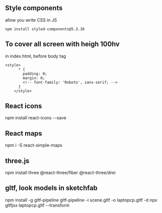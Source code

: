## Style components
allow you write CSS in JS

``` npm install styled-components@5.3.10 ```

## To cover all screen with heigh 100hv
in index.html, before body tag

```
<style>
      * {
        padding: 0;
        margin: 0;
        <!-- font-family: 'Roboto', sans-serif; -->
      }
    </style>

```


## React icons 
npm install react-icons --save


## React maps
npm i -S react-simple-maps


## three.js
npm install three @react-three/fiber @react-three/drei

## gltf, look models in sketchfab
npm install -g gltf-pipeline
gltf-pipeline -i scene.gltf -o laptopcp.gltf -d
npx gltfjsx laptopcp.gltf --transform
